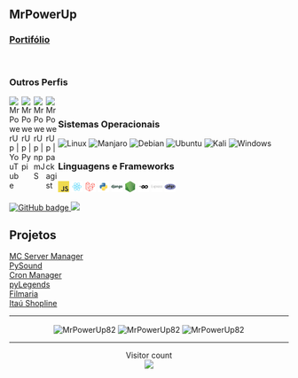 ## MrPowerUp

<h3>
<a href="https://mrpowerup82.github.io/">
Portifólio
</a>
</h3>
<br/>

### Outros Perfis 

<a href="https://www.youtube.com/channel/UC6JuvYDZgOoI83Qp9A8oEQQ">
<img align="left" alt="MrPowerUp | YouTube" width="22px" src="https://cdn-icons-png.flaticon.com/512/1384/1384060.png" />
</a>
<a href="https://pypi.org/user/MrPowerUp/">
<img align="left" alt="MrPowerUp | Pypi" width="22px" src="https://pypi.org/static/images/logo-small.8998e9d1.svg" />
</a>
<a href="https://www.npmjs.com/~mrpowerup82">
<img align="left" alt="MrPowerUp | npmJS" width="22px" src="https://user-images.githubusercontent.com/16657091/55263234-8b903300-522d-11e9-9926-44e4b3c17e0a.png" />
</a>
<a href="https://packagist.org/users/MrPowerUp/">
<img align="left" alt="MrPowerUp | packagist" width="22px" src="https://packagist.org/img/logo-small.png" />
</a>
<br/>
<!-- <br/> -->
<!-- <img align="center" alt="GIF" src="code.gif?raw=true" width="500" height="320" /> -->

### Sistemas Operacionais
![Linux](https://img.shields.io/badge/Linux-FCC624?style=for-the-badge&logo=linux&logoColor=black)
![Manjaro](https://img.shields.io/badge/Manjaro-35BF5C?style=for-the-badge&logo=Manjaro&logoColor=white)
![Debian](https://img.shields.io/badge/Debian-A81D33?style=for-the-badge&logo=debian&logoColor=white)
![Ubuntu](https://img.shields.io/badge/Ubuntu-E95420?style=for-the-badge&logo=ubuntu&logoColor=white)
![Kali](https://img.shields.io/badge/Kali_Linux-557C94?style=for-the-badge&logo=kali-linux&logoColor=white)
![Windows](https://img.shields.io/badge/Windows-0078D6?style=for-the-badge&logo=windows&logoColor=white)

### Linguagens e Frameworks

<code><img height="20" src="https://raw.githubusercontent.com/github/explore/80688e429a7d4ef2fca1e82350fe8e3517d3494d/topics/javascript/javascript.png"></code>
<code><img height="20" src="https://raw.githubusercontent.com/github/explore/80688e429a7d4ef2fca1e82350fe8e3517d3494d/topics/react/react.png"></code>
<code><img height="20" src="https://raw.githubusercontent.com/github/explore/56a826d05cf762b2b50ecbe7d492a839b04f3fbf/topics/laravel/laravel.png"></code>
<code><img height="20" src="https://raw.githubusercontent.com/github/explore/80688e429a7d4ef2fca1e82350fe8e3517d3494d/topics/python/python.png"></code>
<code><img height="20" src="https://raw.githubusercontent.com/github/explore/7456fdff59816d37ef383a6c8f32a26ff7332db2/topics/django/django.png"></code>
<code><img height="20" src="https://raw.githubusercontent.com/github/explore/80688e429a7d4ef2fca1e82350fe8e3517d3494d/topics/nodejs/nodejs.png"></code>
<code><img height="20" src="https://raw.githubusercontent.com/github/explore/80688e429a7d4ef2fca1e82350fe8e3517d3494d/topics/go/go.png"></code>
<code><img height="20" src="https://raw.githubusercontent.com/github/explore/80688e429a7d4ef2fca1e82350fe8e3517d3494d/topics/express/express.png"></code>
<code><img height="20" src="https://raw.githubusercontent.com/github/explore/ccc16358ac4530c6a69b1b80c7223cd2744dea83/topics/php/php.png"></code>

<p align="left">
<a href="https://github.com/MrPowerUp82?tab=followers">
<img src="https://img.shields.io/github/followers/MrPowerUp82?style=for-the-badge" alt="GitHub badge" />
</a>
<a href="https://www.youtube.com/channel/UC6JuvYDZgOoI83Qp9A8oEQQ?sub_confirmation=1">
<img src="https://img.shields.io/youtube/channel/subscribers/UC6JuvYDZgOoI83Qp9A8oEQQ?style=for-the-badge" />
</a>
</p>
<h2>Projetos</h2>
<a href="https://github.com/MrPowerUp82/mcmanager">MC Server Manager</a><br/>
<a href="https://github.com/MrPowerUp82/Eel-MusicPlayer-Python">PySound</a><br/>
<a href="https://github.com/MrPowerUp82/cron-manager">Cron Manager</a><br/>
<a href="https://github.com/MrPowerUp82/pyLegends">pyLegends</a><br/>
<a href="https://github.com/MrPowerUp82/filmaria-mobile">Filmaria</a><br/>
<a href="https://github.com/MrPowerUp82/python_itaushopline">Itaú Shopline</a>
<hr/>
<div align="center">
<img align="center" src="https://github-readme-stats.vercel.app/api?username=MrPowerUp82&show_icons=true&theme=gotham" alt="MrPowerUp82" />
<img align="center" src="http://github-profile-summary-cards.vercel.app/api/cards/most-commit-language?username=MrPowerUp82&theme=gotham" alt="MrPowerUp82"/>
<img align="center" src="https://github-readme-stats.vercel.app/api/top-langs/?username=MrPowerUp82&theme=gotham" alt="MrPowerUp82" />
</div>
<hr/>
<p align="center">
Visitor count<br>
<img src="https://profile-counter.glitch.me/MrPowerUp82/count.svg" />
</p>

